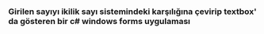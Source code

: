 ### Girilen sayıyı ikilik sayı sistemindeki karşılığına çevirip textbox' da gösteren bir c# windows forms uygulaması
